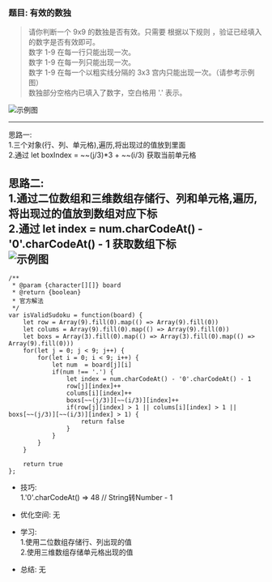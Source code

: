 
### 题目: 有效的数独
> 请你判断一个 9x9 的数独是否有效。只需要 根据以下规则 ，验证已经填入的数字是否有效即可。      
> 数字 1-9 在每一行只能出现一次。  
> 数字 1-9 在每一列只能出现一次。  
> 数字 1-9 在每一个以粗实线分隔的 3x3 宫内只能出现一次。（请参考示例图）  
> 数独部分空格内已填入了数字，空白格用 '.' 表示。  
      
![示例图](http://120.79.201.10:9000/leetcode_pic/036_01.jpg)  

---
思路一:  
1.三个对象(行、列、单元格),遍历,将出现过的值放到里面  
2.通过 let boxIndex = ~~(j/3)*3 + ~~(i/3) 获取当前单元格  

思路二:   
1.通过二位数组和三维数组存储行、列和单元格,遍历,将出现过的值放到数组对应下标  
2.通过 let index = num.charCodeAt() - '0'.charCodeAt() - 1 获取数组下标  
![示例图](http://120.79.201.10:9000/leetcode_pic/036_02.jpg)
---

```
/**
 * @param {character[][]} board
 * @return {boolean}
 * 官方解法
 */
var isValidSudoku = function(board) {
    let row = Array(9).fill(0).map(() => Array(9).fill(0))
    let colums = Array(9).fill(0).map(() => Array(9).fill(0))
    let boxs = Array(3).fill(0).map(() => Array(3).fill(0).map(() => Array(9).fill(0)))
    for(let j = 0; j < 9; j++) {
        for(let i = 0; i < 9; i++) {
            let num  = board[j][i]
            if(num !== '.') {
                let index = num.charCodeAt() - '0'.charCodeAt() - 1
                row[j][index]++
                colums[i][index]++
                boxs[~~(j/3)][~~(i/3)][index]++
                if(row[j][index] > 1 || colums[i][index] > 1 || boxs[~~(j/3)][~~(i/3)][index] > 1) {
                    return false
                }
            }
        }
    }

    return true
};
```

* 技巧:  
1.'0'.charCodeAt()  =>  48  // String转Number - 1

* 优化空间: 无

* 学习:  
1.使用二位数组存储行、列出现的值  
2.使用三维数组存储单元格出现的值

* 总结: 无


